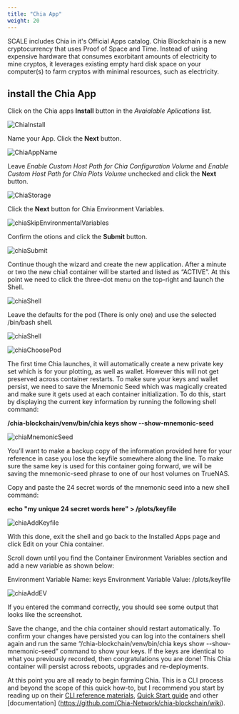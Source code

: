 ```yaml
---
title: "Chia App"
weight: 20
---
```



SCALE includes Chia in it's Official Apps catalog. Chia Blockchain is a new cryptocurrency that uses Proof of Space and Time. Instead of using expensive hardware that consumes exorbitant amounts of electricity to mine cryptos, it leverages existing empty hard disk space on your computer(s) to farm cryptos with minimal resources, such as electricity.

## install the Chia App

Click on the Chia apps **Install** button in the *Avaialable Aplications* list.

![ChiaInstall](/images/SCALE/chia_Install.png "Install Chia")

Name your App. Click the **Next** button.

![ChiaAppName](/images/SCALE/chia_AppName.png "Chia Name")

Leave *Enable Custom Host Path for Chia Configuration Volume* and *Enable Custom Host Path for Chia Plots Volume* unchecked and click the **Next** button.

![ChiaStorage](/images/SCALE/chia_Storage.png "Chia Storage")

Click the **Next** button for Chia Environment Variables.

![chiaSkipEnvironmentalVariables](/images/SCALE/chia_SkipEnvironmental_Variables.png "Chia Skip Environmental Variables")

Confirm the otions and click the **Submit** button.

![chiaSubmit](/images/SCALE/chia_Submit.png "Chia Submit")

Continue though the wizard and create the new application. After a minute or two the new chia1 container will be started and listed as “ACTIVE”. At this point we need to click the three-dot menu on the top-right and launch the Shell.

![chiaShell](/images/SCALE/chia_Edit.png "Chia Shell")

Leave the defaults for the pod (There is only one) and use the selected /bin/bash shell.

![chiaShell](/images/SCALE/chia_Edit.png "Chia Shell")

![chiaChoosePod](/images/SCALE/chia_ChoosePod.png "Chia choose Pod")
  
The first time Chia launches, it will automatically create a new private key set which is for your plotting, as well as wallet. However this will not get preserved across container restarts. To make sure your keys and wallet persist, we need to save the Mnemonic Seed which was magically created and make sure it gets used at each container initialization. To do this, start by displaying the current key information by running the following shell command: 

**/chia-blockchain/venv/bin/chia keys show --show-mnemonic-seed**

![chiaMnemonicSeed](/images/SCALE/chia_mnemonicSeed.png "Chia Mnemonic Seed")

You’ll want to make a backup copy of the information provided here for your reference in case you lose the keyfile somewhere along the line. To make sure the same key is used for this container going forward, we will be saving the mnemonic-seed phrase to one of our host volumes on TrueNAS.

Copy and paste the 24 secret words of the mnemonic seed into a new shell command:

**echo "my unique 24 secret words here" > /plots/keyfile**

![chiaAddKeyfile](/images/SCALE/chia_AddKeyfile.png "Chia Add Keyfile")

With this done, exit the shell and go back to the Installed Apps page and click Edit on your Chia container.

Scroll down until you find the Container Environment Variables section and add a new variable as shown below:

Environment Variable Name: keys
Environment Variable Value: /plots/keyfile

![chiaAddEV](/images/SCALE/chia_AddEV.png "Chia Add Environment Variables")
  
If you entered the command correctly, you should see some output that looks like the screenshot.
  
Save the change, and the chia container should restart automatically. To confirm your changes have persisted you can log into the containers shell again and run the same “/chia-blockchain/venv/bin/chia keys show --show-mnemonic-seed” command to show your keys. If the keys are identical to what you previously recorded, then congratulations you are done! This Chia container will persist across reboots, upgrades and re-deployments.

At this point you are all ready to begin farming Chia. This is a CLI process and beyond the scope of this quick how-to, but I recommend you start by reading up on their [CLI reference materials](https://github.com/Chia-Network/chia-blockchain/wiki/CLI-Commands-Reference), [Quick Start guide](https://github.com/Chia-Network/chia-blockchain/wiki/Quick-Start-Guide) and other [documentation] (https://github.com/Chia-Network/chia-blockchain/wiki).
